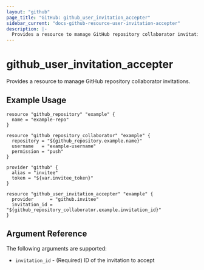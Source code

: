 ```yaml
---
layout: "github"
page_title: "GitHub: github_user_invitation_accepter"
sidebar_current: "docs-github-resource-user-invitation-accepter"
description: |-
  Provides a resource to manage GitHub repository collaborator invitations.
---
```


# github_user_invitation_accepter

Provides a resource to manage GitHub repository collaborator invitations.

## Example Usage

```hcl
resource "github_repository" "example" {
  name = "example-repo"
}

resource "github_repository_collaborator" "example" {
  repository = "${github_repository.example.name}"
  username   = "example-username"
  permission = "push"
}

provider "github" {
  alias = "invitee"
  token = "${var.invitee_token}"
}

resource "github_user_invitation_accepter" "example" {
  provider      = "github.invitee"
  invitation_id = "${github_repository_collaborator.example.invitation_id}"
}
```

## Argument Reference

The following arguments are supported:

* `invitation_id` - (Required) ID of the invitation to accept
